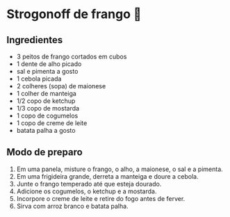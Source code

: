 # Strogonoff de frango :chicken:



## Ingredientes



- 3 peitos de frango cortados em cubos
- 1 dente de alho picado
-	sal e pimenta a gosto
-	1 cebola picada
-	2 colheres (sopa) de maionese
-	1 colher de manteiga
-	1/2 copo de ketchup
-	1/3 copo de mostarda
-	1 copo de cogumelos
-	1 copo de creme de leite
-	batata palha a gosto

## Modo de preparo



1. Em uma panela, misture o frango, o alho, a maionese, o sal e a pimenta.
2. Em uma frigideira grande, derreta a manteiga e doure a cebola.
3. Junte o frango temperado até que esteja dourado.
4. Adicione os cogumelos, o ketchup e a mostarda.
5. Incorpore o creme de leite e retire do fogo antes de ferver.
6. Sirva com arroz branco e batata palha.







